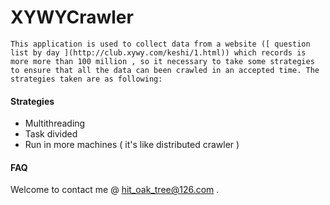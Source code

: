 # XYWYCrawler


```This application is used to collect data from a website ([ question list by day ](http://club.xywy.com/keshi/1.html)) which records is more more than 100 million , so it necessary to take some strategies to ensure that all the data can been crawled in an accepted time. The strategies taken are as following:```

#### Strategies
* Multithreading
* Task divided
* Run in more machines ( it's like distributed crawler )

#### FAQ
Welcome to contact me @ [hit_oak_tree@126.com](mailto:hit_oak_tree@126.com) .